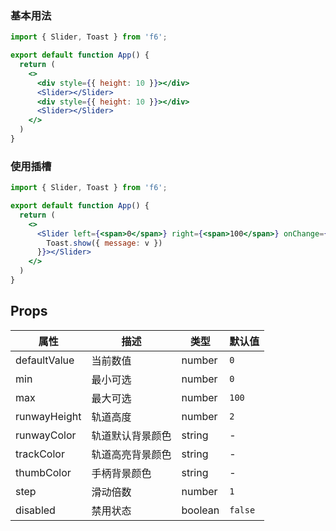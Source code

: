 <div class="block-panel">
      <script>var code =`import { Slider, Toast } from 'f6';

export default function App() {
  return (
    <>
      <div style={{ height: 10 }}></div>
      <Slider></Slider>
      <div style={{ height: 10 }}></div>
      <Slider></Slider>
    </>
  )
}
`; console.log(code)</script>
      <h3>基本用法</h3>

```jsx
import { Slider, Toast } from 'f6';

export default function App() {
  return (
    <>
      <div style={{ height: 10 }}></div>
      <Slider></Slider>
      <div style={{ height: 10 }}></div>
      <Slider></Slider>
    </>
  )
}
```
</div>

<div class="block-panel">
      <script>var code =`import { Slider, Toast } from 'f6';

export default function App() {
  return (
    <>
      <Slider left={<span>0</span>} right={<span>100</span>} onChange={(v) => {
        Toast.show({ message: v })
      }}></Slider>
    </>
  )
}
`; console.log(code)</script>
      <h3>使用插槽</h3>

```jsx
import { Slider, Toast } from 'f6';

export default function App() {
  return (
    <>
      <Slider left={<span>0</span>} right={<span>100</span>} onChange={(v) => {
        Toast.show({ message: v })
      }}></Slider>
    </>
  )
}
```
</div>

## Props

| 属性 | 描述 | 类型 | 默认值 |
| - | - | - | - |
| defaultValue | 当前数值 | number | `0` |
| min | 最小可选 | number | `0` |
| max | 最大可选 | number | `100` |
| runwayHeight | 轨道高度  | number | `2` |
| runwayColor | 轨道默认背景颜色 | string | - |
| trackColor | 轨道高亮背景颜色 | string | - |
| thumbColor | 手柄背景颜色 | string | - |
| step | 滑动倍数 | number | `1` |
| disabled | 禁用状态 | boolean | `false` |